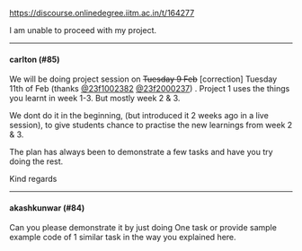 https://discourse.onlinedegree.iitm.ac.in/t/164277

I am unable to proceed with my project.</p><hr>

<h4>carlton (#85)</h4>
<p>We will be doing project session on <s>Tuesday 9 Feb</s> [correction] Tuesday 11th of Feb (thanks <a class="mention" href="/u/23f1002382">@23f1002382</a> <a class="mention" href="/u/23f2000237">@23f2000237</a>) . Project 1 uses the things you learnt in week 1-3. But mostly week 2 &amp; 3.</p>
<p>We dont do it in the beginning, (but introduced it 2 weeks ago in a live session), to give students chance to practise the new learnings from week 2 &amp; 3.</p>
<p>The plan has always been to demonstrate a few tasks and have you try doing the rest.</p>
<p>Kind regards</p><hr>

<h4>akashkunwar (#84)</h4>
<p>Can you please demonstrate it by just doing One task or provide sample example code of 1 similar task in the way you explained here.